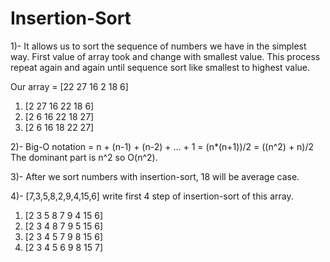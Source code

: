# Insertion-Sort

1)- It allows us to sort the sequence of numbers we have in the simplest way. First value of array took and change with smallest value. This process repeat again and again until sequence sort like smallest to highest value.

Our array = [22 27 16 2 18 6]

1. [2 27 16 22 18 6]
2. [2 6 16 22 18 27]
3. [2 6 16 18 22 27]

2)- Big-O notation = n + (n-1) + (n-2) + ... + 1 = (n*(n+1))/2 = ((n^2) + n)/2 
The dominant part is n^2 so O(n^2).

3)- After we sort numbers with insertion-sort, 18 will be average case.

4)- [7,3,5,8,2,9,4,15,6] write first 4 step of insertion-sort of this array.

1. [2 3 5 8 7 9 4 15 6]
2. [2 3 4 8 7 9 5 15 6]
3. [2 3 4 5 7 9 8 15 6]
4. [2 3 4 5 6 9 8 15 7]
